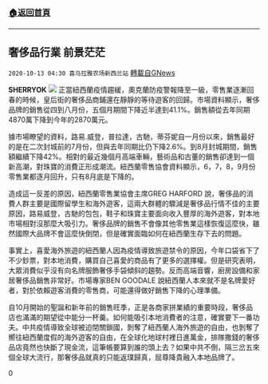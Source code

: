 ###  [:house:返回首頁](https://github.com/ourhimalayas/txt)
---

## 奢侈品行業 前景茫茫
`2020-10-13 04:30 喜马拉雅农场新西兰站` [轉載自GNews](https://gnews.org/zh-hant/420870/)

**SHERRYOK**
![]()![](https://s3.amazonaws.com/gnews-media-offload/wp-content/uploads/2020/10/13042818/Capture-9.png)
正當紐西蘭疫情趨緩，奧克蘭防疫警報降至一級，零售業逐漸回春的時候，皇后街的奢侈品商鋪還在靜靜的等待遊客的回歸。市場資料顯示，奢侈品牌的銷售從四到八月份，五個月期間下降近半達到41.1%。銷售額從去年同期4870萬下降到今年的2870萬元。

據市場瞭望的資料，路易.威登，普拉達，古馳，蒂芬妮自一月份以來，銷售最好的是在二次封城前的7月份，但與去年同期比仍下降2.6%。到8月封城期間，銷售額繼續下降42%。相對的最近幾個月高端車輛，藝術品和古董的銷售卻達到一個新高潮，對珠寶的消費正形成潮流。紐西蘭零售協會資料顯示，6，7，8，9月份零售業都逐月回升，只有8月底是下降的。

造成這一反差的原因，紐西蘭零售業協會主席GREG HARFORD 說，奢侈品的消費人群主要是國際留學生和海外遊客，這兩大群體的驟減是奢侈品行情不佳的主要原因，路易威登，古馳的包包，鞋子和珠寶主要面向收入豐厚的海外遊客，對本地市場相對沒那麼大吸引力。奢侈品牌的銷售不會像其他零售業這樣恢復這麼快，雖然國際大品牌不會這麼快倒閉，但是確實面臨如何在紐西蘭生存下去的問題。

事實上，喜愛海外旅遊的紐西蘭人因為疫情導致旅遊禁令的原因，今年口袋省下了不少鈔票，對本地消費，購買自己喜愛的商品有了更多的選擇權。但是研究表明，大眾消費似乎沒有向名牌服飾奢侈手袋傾斜的趨勢。反而高端音響，廚房設備和家居奢侈品銷售非常好。市場專家BEN GOODALE 說紐西蘭人本來就不是名牌愛好者，對於依賴遊客消費的零售商，可能還得做好銷售下降的心理準備。

自10月開始的聖誕和新年前的銷售旺季，正是各商家拼業績的重要時段，奢侈品店也滿滿的期望從中能分一杯羹。如何能吸引本地消費者的注意，確實要下一番功夫。中共疫情導致全球被迫閉關鎖國，剝奪了紐西蘭人海外旅遊的自由，也剝奪了嚮往紐西蘭度假的海外遊客的自由，在全球化地球村裡日進萬金，排隊撒錢的奢侈品店竟然也快斷了現金流，這筆帳要算到誰的頭上去？如果中共不倒，隔三岔五來個全球大流行，那奢侈品就真的只能返璞歸真，屈尊降貴融入本地品牌了。

0
